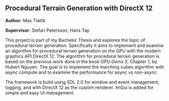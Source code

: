 ## Procedural Terrain Generation with DirectX 12

**Author:** Max Tlatlik

**Supervisor:** Stefan Petersson, Hans Tap

This project is part of my Bachelor Thesis and explores the topic of procedural terrain generation. 
Specifically it aims to implement and examine an algorithm for procedural terrain generation on the GPU 
with the modern graphics API DirectX 12. The algorithm for procedural terrain generation is based on the
previous work done in the book *GPU Gems 3*, Chapter 1, by Hubert Nguyen. The goal is to implement the marching cubes algorithm 
with async compute and to examine the performance for async vs non-async. 

The framework is build using SDL 2.0 for window and event management, logging, and with DirectX 12 as the custom renderer.
ImGui is added for simple and easy UI management. 
